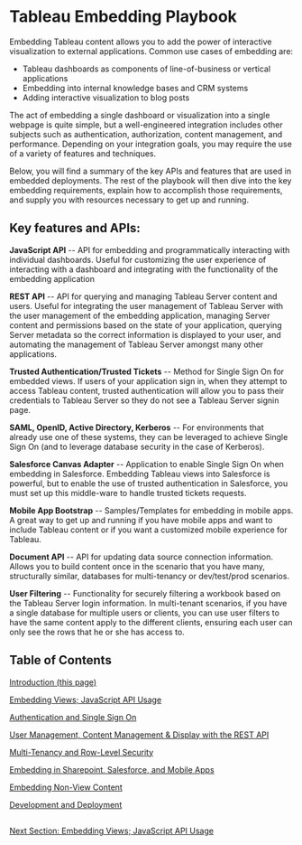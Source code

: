 # Tableau Embedding Playbook

Embedding Tableau content allows you to add the power of interactive visualization to external applications. Common use cases of embedding are:
* Tableau dashboards as components of line-of-business or vertical applications
* Embedding into internal knowledge bases and CRM systems
* Adding interactive visualization to blog posts

The act of embedding a single dashboard or visualization into a single webpage is quite simple, but a well-engineered integration includes other subjects such as authentication, authorization, content management, and performance. Depending on your integration goals, you may require the use of a variety of features and techniques.

Below, you will find a summary of the key APIs and features that are used in embedded deployments. The rest of the playbook will then dive into the key embedding requirements, explain how to accomplish those requirements, and supply you with resources necessary to get up and running.

## Key features and APIs:
**JavaScript API** -- API for embedding and programmatically interacting with individual dashboards. Useful for customizing the user experience of interacting with a dashboard and integrating with the functionality of the embedding application

**REST API** -- API for querying and managing Tableau Server content and users. Useful for integrating the user management of Tableau Server with the user management of the embedding application, managing Server content and permissions based on the state of your application, querying Server metadata so the correct information is displayed to your user, and automating the management of Tableau Server amongst many other applications.

**Trusted Authentication/Trusted Tickets** -- Method for Single Sign On for embedded views. If users of your application sign in, when they attempt to access Tableau content, trusted authentication will allow you to pass their credentials to Tableau Server so they do not see a Tableau Server signin page.

**SAML, OpenID, Active Directory, Kerberos** -- For environments that already use one of these systems, they can be leveraged to achieve Single Sign On (and to leverage database security in the case of Kerberos).

**Salesforce Canvas Adapter** -- Application to enable Single Sign On when embedding in Salesforce. Embedding Tableau views into Salesforce is powerful, but to enable the use of trusted authentication in Salesforce, you must set up this middle-ware to handle trusted tickets requests.

**Mobile App Bootstrap** -- Samples/Templates for embedding in mobile apps. A great way to get up and running if you have mobile apps and want to include Tableau content or if you want a customized mobile experience for Tableau.

**Document API** -- API for updating data source connection information. Allows you to build content once in the scenario that you have many, structurally similar, databases for multi-tenancy or dev/test/prod scenarios.

**User Filtering** -- Functionality for securely filtering a workbook based on the Tableau Server login information. In multi-tenant scenarios, if you have a single database for multiple users or clients, you can use user filters to have the same content apply to the different clients, ensuring each user can only see the rows that he or she has access to.

[comment]: # (TODO: Table of Contents including a high-level explanation of the different features)

## Table of Contents

[Introduction (this page)](https://github.com/tableau/embedding-playbook)

[Embedding Views; JavaScript API Usage](pages/01_embedding_and_jsapi.md)

[Authentication and Single Sign On](pages/02_auth_and_sso.md)

[User Management, Content Management & Display with the REST API](pages/03_server_management_andrestapi.md)

[Multi-Tenancy and Row-Level Security](pages/04_multitenancy_and_rls.md)

[Embedding in Sharepoint, Salesforce, and Mobile Apps](pages/05_embedding_in_other_apps.md)

[Embedding Non-View Content](pages/06_embedding_non_view_content.md)

[Development and Deployment](pages/07_development_and_deployment.md)

##

[Next Section: Embedding Views; JavaScript API Usage](pages/01_embedding_and_jsapi.md)